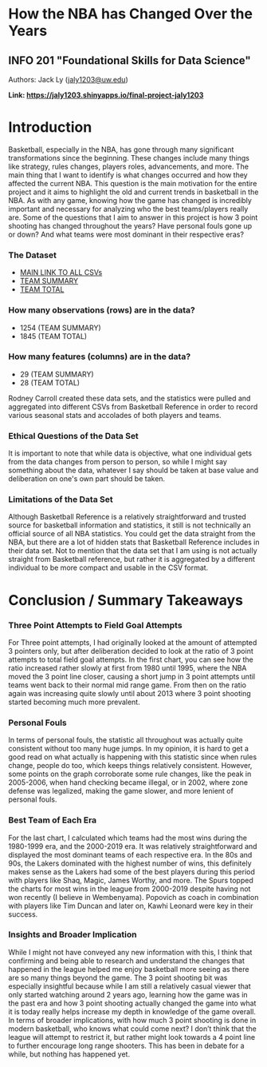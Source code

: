# How the NBA has Changed Over the Years
## INFO 201 "Foundational Skills for Data Science"

Authors: Jack Ly (jaly1203@uw.edu)

**Link: https://jaly1203.shinyapps.io/final-project-jaly1203**

# Introduction

Basketball, especially in the NBA, has gone through many significant transformations since the beginning. These changes include many things like strategy, rules changes, players roles, advancements, and more. The main thing that I want to identify is what changes occurred and how they affected the current NBA. This question is the main motivation for the entire project and it aims to highlight the old and current trends in basketball in the NBA. As with any game, knowing how the game has changed is incredibly important and necessary for analyzing who the best teams/players really are. Some of the questions that I aim to answer in this project is how 3 point shooting has changed throughout the years? Have personal fouls gone up or down? And what teams were most dominant in their respective eras?

### The Dataset

- [MAIN LINK TO ALL CSVs](https://www.kaggle.com/datasets/rodneycarroll78/nba-stats-1980-2024)
- [TEAM SUMMARY](https://www.kaggle.com/datasets/rodneycarroll78/nba-stats-1980-2024?select=Team+Summaries.csv)
- [TEAM TOTAL](https://www.kaggle.com/datasets/rodneycarroll78/nba-stats-1980-2024?select=Team+Totals.csv)

### How many observations (rows) are in the data?  

- 1254 (TEAM SUMMARY)
- 1845 (TEAM TOTAL)

### How many features (columns) are in the data?  

- 29 (TEAM SUMMARY)
- 28 (TEAM TOTAL)

Rodney Carroll created these data sets, and the statistics were pulled and aggregated into different CSVs from Basketball Reference in order to record various seasonal stats and accolades of both players and teams. 

### Ethical Questions of the Data Set

It is important to note that while data is objective, what one individual gets from the data changes from person to person, so while I might say something about the data, whatever I say should be taken at base value and deliberation on one's own part should be taken. 

### Limitations of the Data Set

Although Basketball Reference is a relatively straightforward and trusted source for basketball information and statistics, it still is not technically an official source of all NBA statistics. You could get the data straight from the NBA, but there are a lot of hidden stats that Basketball Reference includes in their data set. Not to mention that the data set that I am using is not actually straight from Basketball reference, but rather it is aggregated by a different individual to be more compact and usable in the CSV format. 


# Conclusion / Summary Takeaways

### Three Point Attempts to Field Goal Attempts

For Three point attempts, I had originally looked at the amount of attempted 3 pointers only, but after deliberation decided to look at the ratio of 3 point attempts to total field goal attempts. In the first chart, you can see how the ratio increased rather slowly at first from 1980 until 1995, where the NBA moved the 3 point line closer, causing a short jump in 3 point attempts until teams went back to their normal mid range game. From then on the ratio again was increasing quite slowly until about 2013 where 3 point shooting started becoming much more prevalent.

### Personal Fouls 

In terms of personal fouls, the statistic all throughout was actually quite consistent without too many huge jumps. In my opinion, it is hard to get a good read on what actually is happening with this statistic since when rules change, people do too, which keeps things relatively consistent. However, some points on the graph corroborate some rule changes, like the peak in 2005-2006, when hand checking became illegal, or in 2002, where zone defense was legalized, making the game slower, and more lenient of personal fouls.

### Best Team of Each Era

For the last chart, I calculated which teams had the most wins during the 1980-1999 era, and the 2000-2019 era. It was relatively straightforward and displayed the most dominant teams of each respective era. In the 80s and 90s, the Lakers dominated with the highest number of wins, this definitely makes sense as the Lakers had some of the best players during this period with players like Shaq, Magic, James Worthy, and more. The Spurs topped the charts for most wins in the league from 2000-2019 despite having not won recently (I believe in Wembenyama). Popovich as coach in combination with players like Tim Duncan and later on, Kawhi Leonard were key in their success.

### Insights and Broader Implication

While I might not have conveyed any new information with this, I think that confirming and being able to research and understand the changes that happened in the league helped me enjoy basketball more seeing as there are so many things beyond the game. The 3 point shooting bit was especially insightful because while I am still a relatively casual viewer that only started watching around 2 years ago, learning how the game was in the past era and how 3 point shooting actually changed the game into what it is today really helps increase my depth in knowledge of the game overall. In terms of broader implications, with how much 3 point shooting is done in modern basketball, who knows what could come next? I don’t think that the league will attempt to restrict it, but rather might look towards a 4 point line to further encourage long range shooters. This has been in debate for a while, but nothing has happened yet.